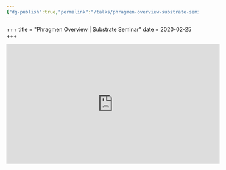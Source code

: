 ```yaml
---
{"dg-publish":true,"permalink":"/talks/phragmen-overview-substrate-seminar/"}
---
```



+++
title = "Phragmen Overview | Substrate Seminar"
date = 2020-02-25
+++

<iframe width="560" height="315" src="https://www.youtube.com/embed/MjOvVhc1oXw" title="YouTube video player" frameborder="0" allow="accelerometer; autoplay; clipboard-write; encrypted-media; gyroscope; picture-in-picture" allowfullscreen></iframe>
